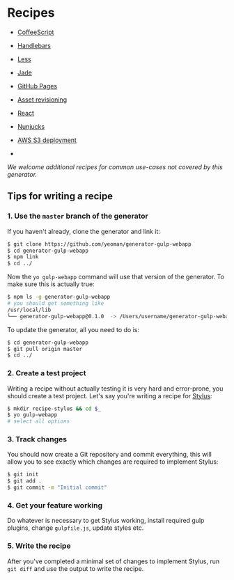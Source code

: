 # Recipes

- [CoffeeScript](coffeescript.md)
- [Handlebars](handlebars.md)
- [Less](less.md)
- [Jade](jade.md)
- [GitHub Pages](gh-pages.md)
- [Asset revisioning](revving.md)
- [React](react.md)
- [Nunjucks](nunjucks.md)
- [AWS S3 deployment](aws-s3-deployment.md)


-

*We welcome additional recipes for common use-cases not covered by this generator.*

## Tips for writing a recipe

### 1. Use the `master` branch of the generator

If you haven't already, clone the generator and link it:

```sh
$ git clone https://github.com/yeoman/generator-gulp-webapp
$ cd generator-gulp-webapp
$ npm link
$ cd ../
```

Now the `yo gulp-webapp` command will use that version of the generator. To make sure this is actually true:

```sh
$ npm ls -g generator-gulp-webapp
# you should get something like
/usr/local/lib
└── generator-gulp-webapp@0.1.0  -> /Users/username/generator-gulp-webapp
```

To update the generator, all you need to do is:

```sh
$ cd generator-gulp-webapp
$ git pull origin master
$ cd ../
```

### 2. Create a test project

Writing a recipe without actually testing it is very hard and error-prone, you should create a test project. Let's say you're writing a recipe for [Stylus](http://learnboost.github.io/stylus/):

```sh
$ mkdir recipe-stylus && cd $_
$ yo gulp-webapp
# select all options
```

### 3. Track changes

You should now create a Git repository and commit everything, this will allow you to see exactly which changes are required to implement Stylus:

```sh
$ git init
$ git add .
$ git commit -m "Initial commit"
```

### 4. Get your feature working

Do whatever is necessary to get Stylus working, install required gulp plugins, change `gulpfile.js`, update styles etc.

### 5. Write the recipe

After you've completed a minimal set of changes to implement Stylus, run `git diff` and use the output to write the recipe.
